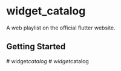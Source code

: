 # widget_catalog

A web playlist on the official flutter website. 

## Getting Started

#   w i d g e t _ c a t a l o g  
 #   w i d g e t _ c a t a l o g  
 